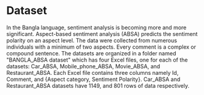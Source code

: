 # Dataset

In the Bangla language, sentiment analysis is becoming more and more significant. Aspect-based sentiment analysis (ABSA) predicts the sentiment polarity on an aspect level. The data were collected from numerous individuals with a minimum of two aspects. Every comment is a complex or compound sentence. The datasets are organized in a folder named "BANGLA_ABSA dataset" which has four Excel files, one for each of the datasets: Car_ABSA, Mobile_phone_ABSA, Movie_ABSA, and Restaurant_ABSA. Each Excel file contains three columns namely Id, Comment, and {Aspect category, Sentiment Polarity}. Car_ABSA and Restaurant_ABSA datasets have 1149, and 801 rows of data respectively.
